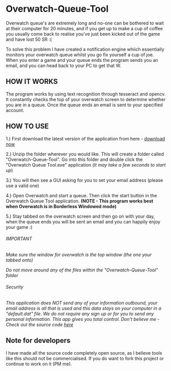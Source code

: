 # Overwatch-Queue-Tool

Overwatch queue's are extremely long and no-one can be bothered to wait at their computer for 20 minutes, and if you get up to make a cup of coffee you usually come back to realise you've just been kicked out of the game and have lost 50 SR :(

To solve this problem I have created a notification engine whiich essentially monitors your overwatch queue whilst you go fix yourself a cup of joe.
When you enter a game and your queue ends the program sends you an email, and you can head back to your PC to get that W. 

## HOW IT WORKS

The program works by using text recognition through tesseract and opencv.
It constantly checks the top of your overwatch screen to determine whether you are in a queue.
Once the queue ends an email is sent to your specified account.  

## HOW TO USE

1.) First download the latest version of the application from here - [download now](https://github.com/FeLiNa22/Overwatch-Queue-Tool/releases/download/v1.0-alpha/Overwatch-Queue-Tool.zip)

2.) Unzip the folder wherever you would like. This will create a folder called "Overwatch-Queue-Tool". Go into this folder and double click the "Overwatch Queue Tool.exe" application (*It may take a few seconds to start up*)

3.) You will then see a GUI asking for you to set your email address (please use a valid one)

4.) Open Overwatch and start a queue. Then click the start button in the Overwatch Queue Tool application. **(NOTE - This program works best when Overwatch is in Borderless Windowed mode)**

5.) Stay tabbed on the overwatch screen and then go on with your day, when the queue ends you will be sent an email and you can happily enjoy your game :)

###### IMPORTANT

*Make sure the window for overwatch is the top window (the one your tabbed onto)*

*Do not move around any of the files within the "Overwatch-Queue-Tool" folder*

###### Security
*This application does NOT send any of your information outbound, your email address is all that is used and this data stays on your computer in a "default.dat" file. We do not require any sign up or for you to send any personal information. This app gives you total control. Don't believe me - Check out the source code [here](https://github.com/FeLiNa22/Overwatch-Queue-Tool-Open-Source/)*

## Note for developers

I have made all the source code completely open source, as I believe tools like this should not be commercialised. 
If you do want to fork this project or continue to work on it (PM me).

